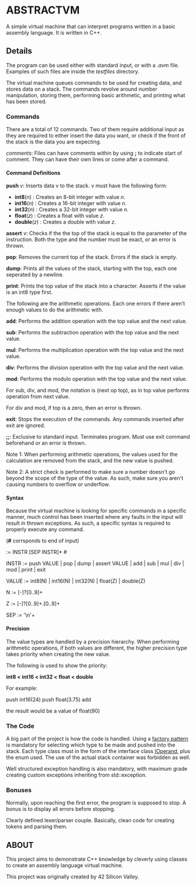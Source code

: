 # ABSTRACTVM

A simple virtual machine that can interpret programs written in a basic assembly language.  It is written in C++.

## Details

The program can be used either with standard input, or with a *.avm* file.  Examples of such files are inside the *testfiles* directory.

The virtual machine queues commands to be used for creating data, and stores data on a stack.  The commands revolve around number manipulation, storing them, performing basic arithmetic, and printing what has been stored.

### Commands

There are a total of 12 commands.  Two of them require additional input as they are required to either insert the data you want, or check if the front of the stack is the data you are expecting.

*comments*: Files can have comments within by using **;** to indicate start of comment.  They can have their own lines or come after a command.

#### Command Definitions

**push** *v*: Inserts data v to the stack. v must have the following form:

- **int8**(*n*) : Creates an 8-bit integer with value *n*.
- **int16**(*n*) : Creates a 16-bit integer with value *n*.
- **int32**(*n*) : Creates a 32-bit integer with value *n*.
- **float**(*z*) : Creates a float with value *z*.
- **double**(*z*) : Creates a double with value *z*.

**assert** *v*: Checks if the the top of the stack is equal to the parameter of the instruction.  Both the type and the number must be exact, or an error is thrown.

**pop**: Removes the current top of the stack.  Errors if the stack is empty.

**dump**: Prints all the values of the stack, starting with the top, each one seperated by a newline.

**print**: Prints the top value of the stack into a character.  Asserts if the value is an int8 type first.

The following are the arithmetic operations.  Each one errors if there aren't enough values to do the arithmetic with.

**add**: Performs the addition operation with the top value and the next value.

**sub**: Performs the subtraction operation with the top value and the next value.

**mul**: Performs the multiplication operation with the top value and the next value.

**div**: Performs the division operation with the top value and the next value.

**mod**: Performs the modulo operation with the top value and the next value.

For sub, div, and mod, the notation is (next op top), as in top value performs operation from next value.

For div and mod, if top is a zero, then an error is thrown.

**exit**: Stops the execution of the commands.  Any commands inserted after exit are ignored.

**;;**: Exclusive to standard input.  Terminates program.  Must use exit command beforehand or an error is thrown.

Note 1: When performing arithmetic operations, the values used for the calculation are removed from the stack, and the new value is pushed.

Note 2: A strict check is performed to make sure a number doesn't go beyond the scope of the type of the value.  As such, make sure you aren't causing numbers to overflow or underflow.

#### Syntax

Because the virtual machine is looking for specific commands in a specific manner, much control has been inserted where any faults in the input will result in thrown exceptions.  As such, a specific syntax is required to properly execute any command.

(**#** corrsponds to end of input)

:= INSTR [SEP INSTR]* #

INSTR :=
   push VALUE
   | pop
   | dump
   | assert VALUE
   | add
   | sub
   | mul
   | div
   | mod
   | print
   | exit

VALUE :=
   int8(N)
   | int16(N)
   | int32(N)
   | float(Z)
   | double(Z)

N := [-]?[0..9]+

Z := [-]?[0..9]+.[0..9]+

SEP := '\n'+

#### Precision

The value types are handled by a precision hierarchy.  When performing arithmetic operations, if both values are different, the higher precision type takes priority when creating the new value.

The following is used to show the priority:

**int8 < int16 < int32 < float < double**

For example:

push int16(24)
push float(3.75)
add

the result would be a value of float(90)

### The Code

A big part of the project is how the code is handled.  Using a [factory pattern](./includes/Operands.hpp) is mandatory for selecting which type to be made and pushed into the stack. Each type class must in the form of the interface class [IOperand](./includes/IOperand.hpp), plus the enum used.  The use of the actual stack container was forbidden as well.

Well structured exception handling is also mandatory, with maximum grade creating custom exceptions inheriting from std::exception.

### Bonuses

Normally, upon reaching the first error, the program is supposed to stop.  A bonus is to display all errors before stopping.

Clearly defined lexer/parser couple.  Basically, clean code for creating tokens and parsing them.

## ABOUT

This project aims to demonstrate C++ knowledge by cleverly using classes to create an assembly language virtual machine.

This project was originally created by 42 Silicon Valley.
